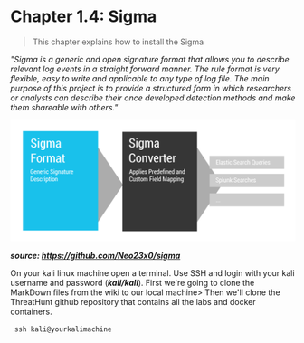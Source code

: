 #   Chapter 1.4: Sigma
>This chapter explains how to install the Sigma

_"Sigma is a generic and open signature format that allows you to describe relevant log events in a straight forward manner. The rule format is very flexible, easy to write and applicable to any type of log file. The main purpose of this project is to provide a structured form in which researchers or analysts can describe their once developed detection methods and make them shareable with others."_

![Screenshot command](./assets/01-sigma.jpg)

***source: https://github.com/Neo23x0/sigma***

On your kali linux machine open a terminal. Use SSH and login with your kali username and password (***kali/kali***). First we're going to clone the MarkDown files from the wiki to our local machine> Then we'll clone the ThreatHunt github repository that contains all the labs and docker containers.

```code
 ssh kali@yourkalimachine
``` 
